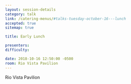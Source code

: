 ```yaml
---
layout: session-details
category: talk
link: /catering-menus/#talks-tuesday-october-16---lunch
accepted: true
sitemap: true

title: Early Lunch

presenters:
difficulty:

date: 2018-10-16 12:50:00 -0500
room: Rio Vista Pavilion
---
```

Rio Vista Pavilion
